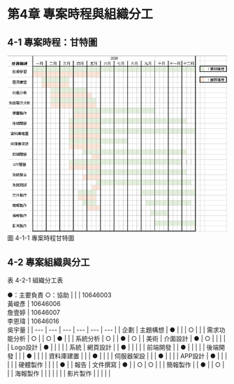 # 第4章 專案時程與組織分工

## 4-1 專案時程：甘特圖
![圖 4-1-1 專案時程甘特圖](./images/CH4/圖4-1-1專案時程甘特圖.jpg)
<br>
圖 4-1-1 專案時程甘特圖

## 4-2 專案組織與分工
表 4-2-1 組織分工表

●：主要負責 ○：協助
|  |  | 10646003<br/>黃峻彥 | 10646006<br/>詹壹婷 | 10646007<br/>李恩瑋 | 10646016<br/>吳宇量 |
| --- | --- | --- | --- | --- | --- |
| 企劃 | 主題構想 | ● |  |  | ○ |
|  | 需求功能分析 | ○ |  | ○ | ● |
|  | 系統分析 | ○ |  | ● | ○ |
| 美術 | 介面設計 | ● | ○ |  |  |
|  | Logo設計 | ● |  |  |  |
| 系統 | 網頁設計 |  | ● |  |  |
|  | 前端開發 |  | ● |  |  |
|  | 後端開發 |  |  | ● |  |
|  | 資料庫建置 |  |  | ● |  |
|  | 伺服器架設 |  |  | ● |  |
|  | APP設計 | ● |  |  |  |
|  | 硬體製作 |  |  |  | ● |
| 報告 | 文件撰寫 | ● |  | ○ | ○ |
|  | 簡報製作 |  | ● |  | ○ |
|  | 海報製作 |  |  |  |  |
|  | 影片製作 |  |  |  |  |